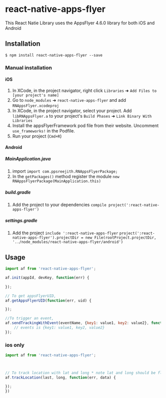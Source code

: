 
# react-native-apps-flyer
This React Natie Library uses the AppsFlyer 4.6.0 library for both iOS and Android

## Installation

`$ npm install react-native-apps-flyer --save`

### Manual installation

#### iOS

1. In XCode, in the project navigator, right click `Libraries` ➜ `Add Files to [your project's name]`
2. Go to `node_modules` ➜ `react-native-apps-flyer` and add `RNAppsFlyer.xcodeproj`
3. In XCode, in the project navigator, select your project. Add `libRNAppsFlyer.a` to your project's `Build Phases` ➜ `Link Binary With Libraries`
4. Install the appsFlyerFramework pod file from their website. Uncomment `use_frameworks!` in the Podfile.
5. Run your project (`Cmd+R`)

#### Android

##### MainApplication.java
1. import `import com.ppsreejith.RNAppsFlyerPackage;`
2. In the `getPackages()` method register the module `new RNAppsFlyerPackage(MainApplication.this)`

##### build.gradle
1. Add the project to your dependencies `compile project(':react-native-apps-flyer')`

##### settings.gradle
1. Add the project
`include ':react-native-apps-flyer`
`project(':react-native-apps-flyer').projectDir = new File(rootProject.projectDir, '../node_modules/react-native-apps-flyer/android')`

## Usage

```javascript
import af from 'react-native-apps-flyer';

af.init(appId, devKey, function(err) {
    
});

// To get appsFlyerUID,
af.getAppsFlyerUID(function(err, uid) {

});

//To trigger an event,
af.sendTrackingWithEvent(eventName, {key1: value1, key2: value2}, function(err, events) {
    // events is {key1: value1, key2, value2}
});
```

### ios only
```javascript
import af from 'react-native-apps-flyer';



// To track location with lat and long * note lat and long should be floats only,
af.trackLocation(last, long, function(err, data) {

});
})
```
